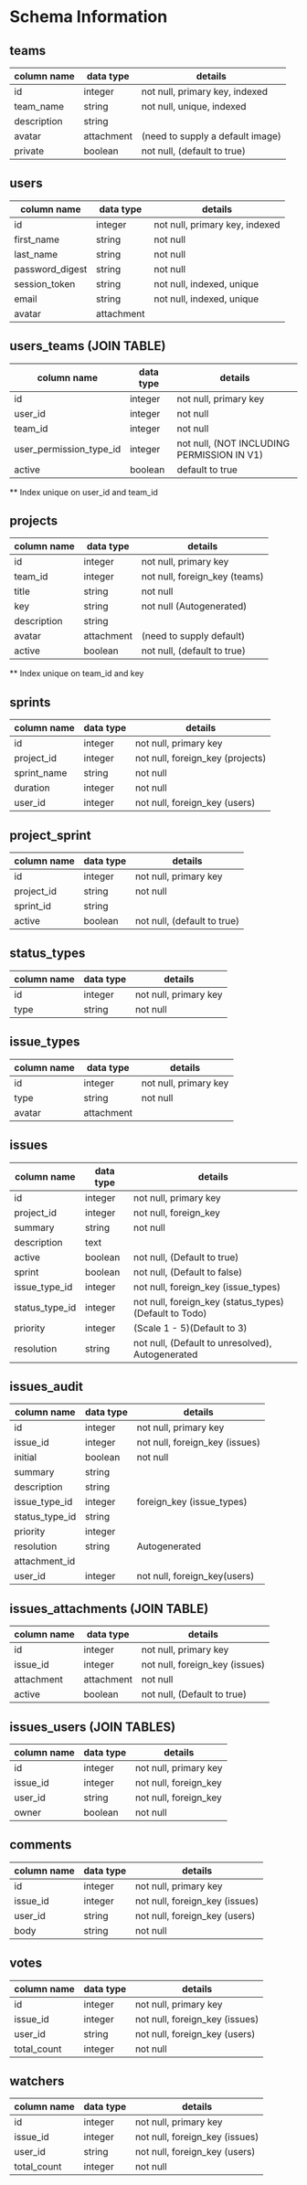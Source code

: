# Schema Information

## teams
column name     | data type | details
----------------|-----------|-----------------------
id              | integer   | not null, primary key, indexed
team_name       | string    | not null, unique, indexed
description     | string    |
avatar          | attachment| (need to supply a default image)
private         | boolean   | not null, (default to true)


## users
column name     | data type | details
----------------|-----------|-----------------------
id              | integer   | not null, primary key, indexed
first_name      | string    | not null
last_name       | string    | not null
password_digest | string    | not null
session_token   | string    | not null, indexed, unique
email           | string    | not null, indexed, unique
avatar          | attachment    |


## users_teams (JOIN TABLE)
column name     | data type | details
----------------|-----------|-----------------------
id              | integer   | not null, primary key
user_id         | integer   | not null
team_id         | integer   | not null
user_permission_type_id    | integer   | not null, (NOT INCLUDING PERMISSION IN V1)
active          | boolean    | default to true

** Index unique on user_id and team_id

<!-- ## user_permission_types NOT INCLUDING IN V1
column name     | data type | detailsM
----------------|-----------|-----------------------
id              | integer   | not null, primary key
type            | string    | not null -->


<!-- ## sessions
column name     | data type | details
----------------|-----------|-----------------------
id              | integer   | not null, primary key
user_id         | integer   | not null, foreign_key
session_token   | string    | not null, indexed, unique -->


## projects
column name     | data type | details
----------------|-----------|-----------------------
id              | integer   | not null, primary key
team_id         | integer   | not null, foreign_key (teams)
title           | string    | not null
key             | string    | not null (Autogenerated)
description     | string      |
avatar          | attachment    | (need to supply default)
active          | boolean   | not null, (default to true)

** Index unique on team_id and key

## sprints
column name     | data type | details
----------------|-----------|-----------------------
id              | integer   | not null, primary key
project_id      | integer   | not null, foreign_key (projects)
sprint_name     | string    | not null
duration        | integer   | not null
user_id         | integer   | not null, foreign_key (users)


## project_sprint
column name     | data type | details
----------------|-----------|-----------------------
id              | integer   | not null, primary key
project_id      | string    | not null
sprint_id       | string    |
active          | boolean   | not null, (default to true)



## status_types
column name     | data type | details
----------------|-----------|-----------------------
id              | integer   | not null, primary key
type            | string    | not null


## issue_types
column name     | data type | details
----------------|-----------|-----------------------
id              | integer   | not null, primary key
type            | string    | not null
avatar          | attachment    |


## issues
column name     | data type | details
----------------|-----------|-----------------------
id              | integer   | not null, primary key
project_id      | integer   | not null, foreign_key
summary         | string    | not null
description     | text      |
active          | boolean   | not null, (Default to true)
sprint          | boolean   | not null, (Default to false)
issue_type_id   | integer   | not null, foreign_key (issue_types)
status_type_id  | integer   | not null, foreign_key (status_types) (Default to Todo)
priority        | integer   | (Scale 1 - 5)(Default to 3)
resolution      | string    | not null, (Default to unresolved), Autogenerated

## issues_audit
column name     | data type | details
----------------|-----------|-----------------------
id              | integer   | not null, primary key
issue_id        | integer   | not null, foreign_key (issues)
initial         | boolean    | not null
summary         | string    |
description     | string    |
issue_type_id   | integer   | foreign_key (issue_types)
status_type_id  | string    |
priority        | integer   |
resolution      | string    | Autogenerated
attachment_id   |
user_id         | integer   | not null, foreign_key(users)


## issues_attachments (JOIN TABLE)
column name     | data type | details
----------------|-----------|-----------------------
id              | integer   | not null, primary key
issue_id        | integer   | not null, foreign_key (issues)
attachment      | attachment    | not null
active          | boolean   | not null, (Default to true)


## issues_users (JOIN TABLES)
column name     | data type | details
----------------|-----------|-----------------------
id              | integer   | not null, primary key
issue_id        | integer   | not null, foreign_key
user_id         | string    | not null, foreign_key
owner           | boolean   | not null

## comments
column name     | data type | details
----------------|-----------|-----------------------
id              | integer   | not null, primary key
issue_id        | integer   | not null, foreign_key (issues)
user_id         | string    | not null, foreign_key (users)
body            | string    | not null

## votes
column name     | data type | details
----------------|-----------|-----------------------
id              | integer   | not null, primary key
issue_id        | integer   | not null, foreign_key (issues)
user_id         | string    | not null, foreign_key (users)
total_count     | integer   | not null

## watchers
column name     | data type | details
----------------|-----------|-----------------------
id              | integer   | not null, primary key
issue_id        | integer   | not null, foreign_key (issues)
user_id         | string    | not null, foreign_key (users)
total_count     | integer   | not null
